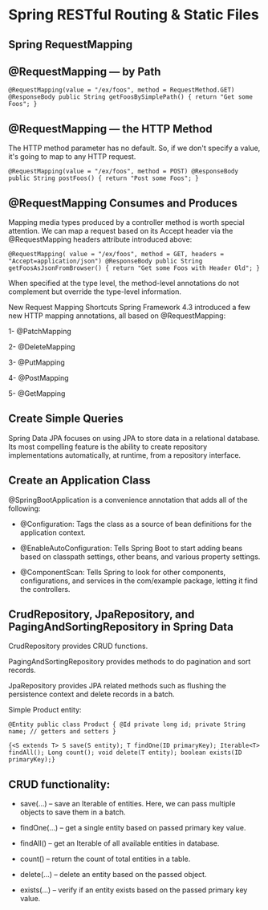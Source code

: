 # Spring RESTful Routing & Static Files

## Spring RequestMapping
## @RequestMapping — by Path
`@RequestMapping(value = "/ex/foos", method = RequestMethod.GET) @ResponseBody public String getFoosBySimplePath() { return "Get some Foos"; }`

## @RequestMapping — the HTTP Method
The HTTP method parameter has no default. So, if we don't specify a value, it's going to map to any HTTP request.

`@RequestMapping(value = "/ex/foos", method = POST) @ResponseBody public String postFoos() { return "Post some Foos"; }`

## @RequestMapping Consumes and Produces
Mapping media types produced by a controller method is worth special attention. We can map a request based on its Accept header via the @RequestMapping headers attribute introduced above:

`@RequestMapping( value = "/ex/foos", method = GET, headers = "Accept=application/json") @ResponseBody public String getFoosAsJsonFromBrowser() { return "Get some Foos with Header Old"; }`

When specified at the type level, the method-level annotations do not complement but override the type-level information.

New Request Mapping Shortcuts
Spring Framework 4.3 introduced a few new HTTP mapping annotations, all based on @RequestMapping:

1- @PatchMapping

2- @DeleteMapping

3- @PutMapping

4- @PostMapping

5- @GetMapping


## Create Simple Queries
Spring Data JPA focuses on using JPA to store data in a relational database. Its most compelling feature is the ability to create repository implementations automatically, at runtime, from a repository interface.


## Create an Application Class
@SpringBootApplication is a convenience annotation that adds all of the following:

* @Configuration: Tags the class as a source of bean definitions for the application context.

* @EnableAutoConfiguration: Tells Spring Boot to start adding beans based on classpath settings, other beans, and various property settings.

* @ComponentScan: Tells Spring to look for other components, configurations, and services in the com/example package, letting it find the controllers.


## CrudRepository, JpaRepository, and PagingAndSortingRepository in Spring Data
CrudRepository provides CRUD functions.

PagingAndSortingRepository provides methods to do pagination and sort records.

JpaRepository provides JPA related methods such as flushing the persistence context and delete records in a batch.

Simple Product entity:

`@Entity public class Product {
@Id
private long id;
private String name;
// getters and setters
} `

`{<S extends T> S save(S entity);
T findOne(ID primaryKey);
Iterable<T> findAll();
Long count();
void delete(T entity);
boolean exists(ID primaryKey);}`

## CRUD functionality:

* save(…) – save an Iterable of entities. Here, we can pass multiple objects to save them in a batch.

* findOne(…) – get a single entity based on passed primary key value.

* findAll() – get an Iterable of all available entities in database.

* count() – return the count of total entities in a table.

* delete(…) – delete an entity based on the passed object.

* exists(…) – verify if an entity exists based on the passed primary key value.